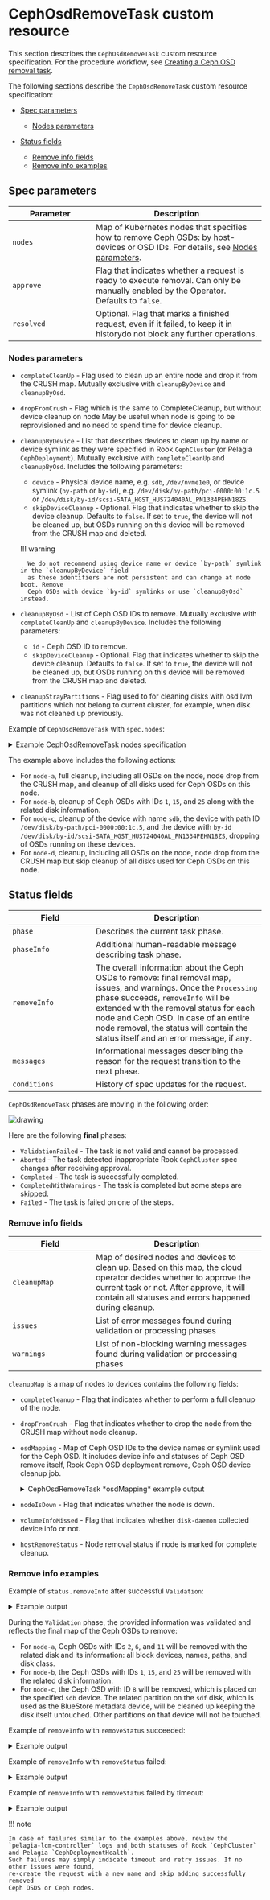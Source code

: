 # CephOsdRemoveTask custom resource

This section describes the `CephOsdRemoveTask` custom resource specification.
For the procedure workflow, see [Creating a Ceph OSD removal task](https://mirantis.github.io/pelagia/ops-guide/lcm/create-task-workflow).

The following sections describe the `CephOsdRemoveTask` custom resource specification:

- [Spec parameters](#spec)

    - [Nodes parameters](#nodes)

- [Status fields](#status)

    - [Remove info fields](#remove-info)
    - [Remove info examples](#remove-info-examples)

## Spec parameters <a name="spec"></a>

| <div style="width:150px">Parameter</div> | Description                                                                                                                              |
|------------------------------------------|------------------------------------------------------------------------------------------------------------------------------------------|
| `nodes`                                  | Map of Kubernetes nodes that specifies how to remove Ceph OSDs: by host-devices or OSD IDs. For details, see [Nodes parameters](#nodes). |
| `approve`                                | Flag that indicates whether a request is ready to execute removal. Can only be manually enabled by the Operator. Defaults to `false`.    |
| `resolved`                               | Optional. Flag that marks a finished request, even if it failed, to keep it in historydo not block any further operations.               |

### Nodes parameters <a name="nodes"></a>

- `completeCleanUp` - Flag used to clean up an entire node and drop it from the CRUSH map.
  Mutually exclusive with `cleanupByDevice` and `cleanupByOsd`.
- `dropFromCrush` - Flag which is the same to CompleteCleanup, but without device cleanup on node
  May be useful when node is going to be reprovisioned and no need to spend time for device cleanup.
- `cleanupByDevice` - List that describes devices to clean up by name or device symlink as they
  were specified in Rook `CephCluster` (or Pelagia `CephDeployment`). Mutually exclusive with
  `completeCleanUp` and `cleanupByOsd`. Includes the following parameters:

    - `device` - Physical device name, e.g. `sdb`, `/dev/nvme1e0`, or
      device symlink (`by-path` or `by-id`), e.g. `/dev/disk/by-path/pci-0000:00:1c.5`
      or `/dev/disk/by-id/scsi-SATA_HGST_HUS724040AL_PN1334PEHN18ZS`.
    - `skipDeviceCleanup` - Optional. Flag that indicates whether to skip the device cleanup.
      Defaults to `false`. If set to `true`, the device will not be cleaned up, but
      OSDs running on this device will be removed from the CRUSH map and deleted.

    !!! warning

        We do not recommend using device name or device `by-path` symlink in the `cleanupByDevice` field
        as these identifiers are not persistent and can change at node boot. Remove
        Ceph OSDs with device `by-id` symlinks or use `cleanupByOsd` instead.

- `cleanupByOsd` - List of Ceph OSD IDs to remove. Mutually exclusive with
  `completeCleanUp` and `cleanupByDevice`. Includes the following parameters:

    - `id` - Ceph OSD ID to remove.
    - `skipDeviceCleanup` - Optional. Flag that indicates whether to skip the device cleanup.
      Defaults to `false`. If set to `true`, the device will not be cleaned up, but
      OSDs running on this device will be removed from the CRUSH map and deleted.

- `cleanupStrayPartitions` - Flag used to for cleaning disks with osd lvm partitions
  which not belong to current cluster, for example, when disk was not cleaned up previously.

Example of `CephOsdRemoveTask` with `spec.nodes`:

<details>
<summary>Example CephOsdRemoveTask nodes specification</summary>
<div>
```yaml
apiVersion: lcm.mirantis.com/v1alpha1
kind: CephOsdRemoveTask
metadata:
  name: remove-osd-task
  namespace: pelagia
spec:
  nodes:
    "node-a":
      completeCleanUp: true
    "node-b":
      cleanupByOsd:
      - id: 1
      - id: 15
      - id: 25
    "node-c":
      cleanupByDevice:
      - device: "sdb"
      - device: "/dev/disk/by-path/pci-0000:00:1c.5"
      - device: "/dev/disk/by-id/scsi-SATA_HGST_HUS724040AL_PN1334PEHN18ZS"
    "node-d":
      dropFromCrush: true
```
</div>
</details>

The example above includes the following actions:

* For `node-a`, full cleanup, including all OSDs on the node, node drop from
  the CRUSH map, and cleanup of all disks used for Ceph OSDs on this node.
* For `node-b`, cleanup of Ceph OSDs with IDs `1`, `15`, and `25`
  along with the related disk information.
* For `node-c`, cleanup of the device with name `sdb`, the device with
  path ID `/dev/disk/by-path/pci-0000:00:1c.5`, and the device with `by-id`
  `/dev/disk/by-id/scsi-SATA_HGST_HUS724040AL_PN1334PEHN18ZS`,
  dropping of OSDs running on these devices.
* For `node-d`, cleanup, including all OSDs on the node, node drop from
  the CRUSH map but skip cleanup of all disks used for Ceph OSDs on this node.

## Status fields <a name="status"></a>

| <div style="width:150px">Field</div> | Description                                                                                                                                                                                                                                                                                                                        |
|--------------------------------------|------------------------------------------------------------------------------------------------------------------------------------------------------------------------------------------------------------------------------------------------------------------------------------------------------------------------------------|
| `phase`                              | Describes the current task phase.                                                                                                                                                                                                                                                                                                  |
| `phaseInfo`                          | Additional human-readable message describing task phase.                                                                                                                                                                                                                                                                           |
| `removeInfo`                         | The overall information about the Ceph OSDs to remove: final removal map, issues, and warnings. Once the `Processing` phase succeeds, `removeInfo` will be extended with the removal status for each node and Ceph OSD. In case of an entire node removal, the status will contain the status itself and an error message, if any. |
| `messages`                           | Informational messages describing the reason for the request transition to the next phase.                                                                                                                                                                                                                                         |
| `conditions`                         | History of spec updates for the request.                                                                                                                                                                                                                                                                                           |

`CephOsdRemoveTask` phases are moving in the following order:

<img src="/pelagia/assets/remove-task-phase-flow.svg" alt="drawing"/>

Here are the following **final** phases:

- `ValidationFailed` - The task is not valid and cannot be processed.
- `Aborted` - The task detected inappropriate Rook `CephCluster` spec changes after receiving approval.
- `Completed` - The task is successfully completed.
- `CompletedWithWarnings` - The task is completed but some steps are skipped.
- `Failed` - The task is failed on one of the steps.

### Remove info fields <a name="remove-info"></a>

| <div style="width:150px">Field</div> | Description                                                                                                                                                                                                             |
|--------------------------------------|-------------------------------------------------------------------------------------------------------------------------------------------------------------------------------------------------------------------------|
| `cleanupMap`                         | Map of desired nodes and devices to clean up. Based on this map, the cloud operator decides whether to approve the current task or not. After approve, it will contain all statuses and errors happened during cleanup. |
| `issues`                             | List of error messages found during validation or processing phases                                                                                                                                                     |
| `warnings`                           | List of non-blocking warning messages found during validation or processing phases                                                                                                                                      |

`cleanupMap` is a map of nodes to devices contains the following fields:

- `completeCleanup` - Flag that indicates whether to perform a full cleanup of the node.
- `dropFromCrush` - Flag that indicates whether to drop the node from the CRUSH map without node cleanup.
- `osdMapping` - Map of Ceph OSD IDs to the device names or symlink used for the Ceph OSD. It includes device info and
  statuses of Ceph OSD remove itself, Rook Ceph OSD deployment remove, Ceph OSD device cleanup job.

    <details>
    <summary>CephOsdRemoveTask *osdMapping* example output</summary>
    <div>
    ```yaml
    status:
      removeInfo:
        cleanupMap:
          "node-a":
            completeCleanUp: true
            osdMapping:
              "2":
                deviceMapping:
                  "sdb":
                    path: "/dev/disk/by-path/pci-0000:00:0a.0"
                    partition: "/dev/ceph-a-vg_sdb/osd-block-b-lv_sdb"
                    type: "block"
                    class: "hdd"
                    zapDisk: true
              "6":
                deviceMapping:
                  "sdc":
                    path: "/dev/disk/by-path/pci-0000:00:0c.0"
                    partition: "/dev/ceph-a-vg_sdc/osd-block-b-lv_sdc-1"
                    type: "block"
                    class: "hdd"
                    zapDisk: true
              "11":
                deviceMapping:
                  "sdc":
                    path: "/dev/disk/by-path/pci-0000:00:0c.0"
                    partition: "/dev/ceph-a-vg_sdc/osd-block-b-lv_sdc-2"
                    type: "block"
                    class: "hdd"
                    zapDisk: true
    ```
    </div>
    </details>

- `nodeIsDown` - Flag that indicates whether the node is down.
- `volumeInfoMissed` - Flag that indicates whether `disk-daemon` collected device info or not.
- `hostRemoveStatus` - Node removal status if node is marked for complete cleanup.

### Remove info examples <a name="remove-info-examples"></a>

Example of `status.removeInfo` after successful `Validation`:

<details>
<summary>Example output</summary>
<div>
```yaml
status:
  removeInfo:
    cleanupMap:
      "node-a":
        completeCleanUp: true
        osdMapping:
          "2":
            deviceMapping:
              "sdb":
                path: "/dev/disk/by-path/pci-0000:00:0a.0"
                partition: "/dev/ceph-a-vg_sdb/osd-block-b-lv_sdb"
                type: "block"
                class: "hdd"
                zapDisk: true
          "6":
            deviceMapping:
              "sdc":
                path: "/dev/disk/by-path/pci-0000:00:0c.0"
                partition: "/dev/ceph-a-vg_sdc/osd-block-b-lv_sdc-1"
                type: "block"
                class: "hdd"
                zapDisk: true
          "11":
            deviceMapping:
              "sdc":
                path: "/dev/disk/by-path/pci-0000:00:0c.0"
                partition: "/dev/ceph-a-vg_sdc/osd-block-b-lv_sdc-2"
                type: "block"
                class: "hdd"
                zapDisk: true
      "node-b":
        osdMapping:
          "1":
            deviceMapping:
              "sdb":
                path: "/dev/disk/by-path/pci-0000:00:0a.0"
                partition: "/dev/ceph-b-vg_sdb/osd-block-b-lv_sdb"
                type: "block"
                class: "ssd"
                zapDisk: true
          "15":
            deviceMapping:
              "sdc":
                path: "/dev/disk/by-path/pci-0000:00:0b.1"
                partition: "/dev/ceph-b-vg_sdc/osd-block-b-lv_sdc"
                type: "block"
                class: "ssd"
                zapDisk: true
          "25":
            deviceMapping:
              "sdd":
                path: "/dev/disk/by-path/pci-0000:00:0c.2"
                partition: "/dev/ceph-b-vg_sdd/osd-block-b-lv_sdd"
                type: "block"
                class: "ssd"
                zapDisk: true
      "node-c":
        osdMapping:
          "0":
            deviceMapping:
              "sdb":
                path: "/dev/disk/by-path/pci-0000:00:1t.9"
                partition: "/dev/ceph-c-vg_sdb/osd-block-c-lv_sdb"
                type: "block"
                class: "hdd"
                zapDisk: true
          "8":
            deviceMapping:
              "sde":
                path: "/dev/disk/by-path/pci-0000:00:1c.5"
                partition: "/dev/ceph-c-vg_sde/osd-block-c-lv_sde"
                type: "block"
                class: "hdd"
                zapDisk: true
              "sdf":
                path: "/dev/disk/by-path/pci-0000:00:5a.5",
                partition: "/dev/ceph-c-vg_sdf/osd-db-c-lv_sdf-1",
                type: "db",
                class: "ssd"
```
</div>
</details>

During the `Validation` phase, the provided information was validated and
reflects the final map of the Ceph OSDs to remove:

* For `node-a`, Ceph OSDs with IDs `2`, `6`, and `11` will be removed
  with the related disk and its information: all block devices, names, paths,
  and disk class.
* For `node-b`, the Ceph OSDs with IDs `1`, `15`, and  `25` will be
  removed with the related disk information.
* For `node-c`, the Ceph OSD with ID `8` will be removed, which is placed
  on the specified `sdb` device. The related partition on the `sdf` disk,
  which is used as the BlueStore metadata device, will be cleaned up keeping
  the disk itself untouched. Other partitions on that device will not be
  touched.

Example of `removeInfo` with `removeStatus` succeeded:

<details>
<summary>Example output</summary>
<div>
```yaml
status:
  removeInfo:
    cleanupMap:
      "node-a":
        completeCleanUp: true
        hostRemoveStatus:
          status: Removed
        osdMapping:
          "2":
            removeStatus:
              osdRemoveStatus:
                status: Removed
              deploymentRemoveStatus:
                status: Removed
                name: "rook-ceph-osd-2"
              deviceCleanUpJob:
                status: Finished
                name: "job-name-for-osd-2"
            deviceMapping:
              "sdb":
                path: "/dev/disk/by-path/pci-0000:00:0a.0"
                partition: "/dev/ceph-a-vg_sdb/osd-block-b-lv_sdb"
                type: "block"
                class: "hdd"
                zapDisk: true
```
</div>
</details>

Example of `removeInfo` with `removeStatus` failed:

<details>
<summary>Example output</summary>
<div>
```yaml
status:
  removeInfo:
    cleanupMap:
      "node-a":
        completeCleanUp: true
        osdMapping:
          "2":
            removeStatus:
              osdRemoveStatus:
                error: "retries for cmd ‘ceph osd ok-to-stop 2’ exceeded"
                status: Failed
            deviceMapping:
              "sdb":
                path: "/dev/disk/by-path/pci-0000:00:0a.0"
                partition: "/dev/ceph-a-vg_sdb/osd-block-b-lv_sdb"
                type: "block"
                class: "hdd"
                zapDisk: true
```
</div>
</details>

Example of `removeInfo` with `removeStatus` failed by timeout:

<details>
<summary>Example output</summary>
<div>
```yaml
status:
  removeInfo:
    cleanupMap:
      "node-a":
        completeCleanUp: true
        osdMapping:
          "2":
            removeStatus:
              osdRemoveStatus:
                error: Timeout (30m0s) reached for waiting pg rebalance for osd 2
                status: Failed
            deviceMapping:
              "sdb":
                path: "/dev/disk/by-path/pci-0000:00:0a.0"
                partition: "/dev/ceph-a-vg_sdb/osd-block-b-lv_sdb"
                type: "block"
                class: "hdd"
                zapDisk: true
```
</div>
</details>

!!! note

    In case of failures similar to the examples above, review the
    `pelagia-lcm-controller` logs and both statuses of Rook `CephCluster` and Pelagia `CephDeploymentHealth`.
    Such failures may simply indicate timeout and retry issues. If no other issues were found,
    re-create the request with a new name and skip adding successfully removed
    Ceph OSDS or Ceph nodes.
